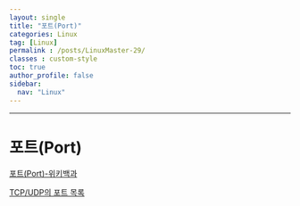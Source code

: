 ```yaml
---
layout: single
title: "포트(Port)"
categories: Linux
tag: [Linux]
permalink : /posts/LinuxMaster-29/
classes : custom-style
toc: true
author_profile: false
sidebar:
  nav: "Linux"
---
```


<hr>

# 포트(Port)

[포트(Port)-위키백과](https://ko.wikipedia.org/wiki/%ED%8F%AC%ED%8A%B8_(%EC%BB%B4%ED%93%A8%ED%84%B0_%EB%84%A4%ED%8A%B8%EC%9B%8C%ED%82%B9))

[TCP/UDP의 포트 목록](https://ko.wikipedia.org/wiki/TCP/UDP%EC%9D%98_%ED%8F%AC%ED%8A%B8_%EB%AA%A9%EB%A1%9D)


